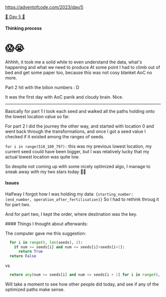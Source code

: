 
https://adventofcode.com/2023/day/5

[🌟 Day 5 🌟](https://adventofcode.com/2023/day/5)

#### Thinking process

# 😱😭

Ahhhh, it took me a solid while to even understand the data, what's happening and what we need to produce
At some point I had to climb out of bed and get some paper too, because this was not cosy blanket AoC no more.

Part 2 hit with the bilion numbers : D

It was the first day with AoC panik and cloudy brain. Nice. 

----

Basically for part 1 I took each seed and walked all the paths holding onto the lowest location value so far.

For part 2 I did the journey the other way, and started with location 0 and went back through the transformations, and once I got a seed value I checked if it existed among the ranges of seeds.


```for i in range(510_109_797):```
this was my previous lowest location, my current seed could have been bigger, but I was relatively lucky that my actual lowest location was quite low. 

So despite not coming up with some nicely optimized algo, I manage to sneak away with my two stars today 🌟🌟

#### Issues
Halfway I forgot how I was holding my data:
```{starting_number: [end_number, operation_after_fertilisation]}```
So I had to rethink throug it for part two.

And for part two, I kept the order, where destination was the key.


#### Things I thought about afterwards:

The computer gave me this suggestion: 
```python
  for i in range(0, len(seeds), 2):
    if num >= seeds[i] and num <= seeds[i]+seeds[i+1]:
      return True
  return False
```
vs

```python
  return any(num >= seeds[i] and num <= seeds[i + 1] for i in range(0, len(seeds), 2))
```
Will take a moment to see how other people did today, and see if any of the optimized paths make sense.